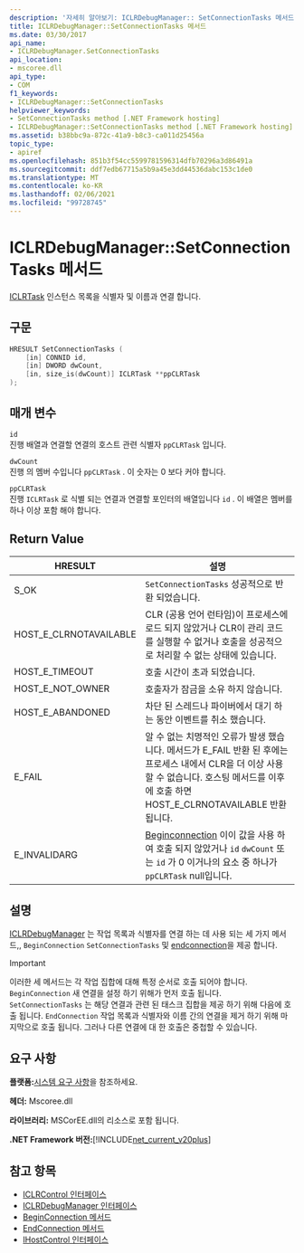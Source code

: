 ```yaml
---
description: '자세히 알아보기: ICLRDebugManager:: SetConnectionTasks 메서드'
title: ICLRDebugManager::SetConnectionTasks 메서드
ms.date: 03/30/2017
api_name:
- ICLRDebugManager.SetConnectionTasks
api_location:
- mscoree.dll
api_type:
- COM
f1_keywords:
- ICLRDebugManager::SetConnectionTasks
helpviewer_keywords:
- SetConnectionTasks method [.NET Framework hosting]
- ICLRDebugManager::SetConnectionTasks method [.NET Framework hosting]
ms.assetid: b38bbc9a-872c-41a9-b8c3-ca011d25456a
topic_type:
- apiref
ms.openlocfilehash: 851b3f54cc5599781596314dfb70296a3d86491a
ms.sourcegitcommit: ddf7edb67715a5b9a45e3dd44536dabc153c1de0
ms.translationtype: MT
ms.contentlocale: ko-KR
ms.lasthandoff: 02/06/2021
ms.locfileid: "99728745"
---
```

# <a name="iclrdebugmanagersetconnectiontasks-method"></a>ICLRDebugManager::SetConnectionTasks 메서드

[ICLRTask](iclrtask-interface.md) 인스턴스 목록을 식별자 및 이름과 연결 합니다.  
  
## <a name="syntax"></a>구문  
  
```cpp  
HRESULT SetConnectionTasks (  
    [in] CONNID id,  
    [in] DWORD dwCount,  
    [in, size_is(dwCount)] ICLRTask **ppCLRTask  
);  
```  
  
## <a name="parameters"></a>매개 변수  

 `id`  
 진행 배열과 연결할 연결의 호스트 관련 식별자 `ppCLRTask` 입니다.  
  
 `dwCount`  
 진행 의 멤버 수입니다 `ppCLRTask` . 이 숫자는 0 보다 커야 합니다.  
  
 `ppCLRTask`  
 진행 `ICLRTask` 로 식별 되는 연결과 연결할 포인터의 배열입니다 `id` . 이 배열은 멤버를 하나 이상 포함 해야 합니다.  
  
## <a name="return-value"></a>Return Value  
  
|HRESULT|설명|  
|-------------|-----------------|  
|S_OK|`SetConnectionTasks` 성공적으로 반환 되었습니다.|  
|HOST_E_CLRNOTAVAILABLE|CLR (공용 언어 런타임)이 프로세스에 로드 되지 않았거나 CLR이 관리 코드를 실행할 수 없거나 호출을 성공적으로 처리할 수 없는 상태에 있습니다.|  
|HOST_E_TIMEOUT|호출 시간이 초과 되었습니다.|  
|HOST_E_NOT_OWNER|호출자가 잠금을 소유 하지 않습니다.|  
|HOST_E_ABANDONED|차단 된 스레드나 파이버에서 대기 하는 동안 이벤트를 취소 했습니다.|  
|E_FAIL|알 수 없는 치명적인 오류가 발생 했습니다. 메서드가 E_FAIL 반환 된 후에는 프로세스 내에서 CLR을 더 이상 사용할 수 없습니다. 호스팅 메서드를 이후에 호출 하면 HOST_E_CLRNOTAVAILABLE 반환 됩니다.|  
|E_INVALIDARG|[Beginconnection](iclrdebugmanager-beginconnection-method.md) 이이 값을 사용 하 여 호출 되지 않았거나 `id` `dwCount` 또는 `id` 가 0 이거나의 요소 중 하나가 `ppCLRTask` null입니다.|  
  
## <a name="remarks"></a>설명  

 [ICLRDebugManager](iclrdebugmanager-interface.md) 는 작업 목록과 식별자를 연결 하는 데 사용 되는 세 가지 메서드,, `BeginConnection` `SetConnectionTasks` 및 [endconnection](iclrdebugmanager-endconnection-method.md)을 제공 합니다.  
  
> [!IMPORTANT]
> 이러한 세 메서드는 각 작업 집합에 대해 특정 순서로 호출 되어야 합니다. `BeginConnection` 새 연결을 설정 하기 위해가 먼저 호출 됩니다. `SetConnectionTasks` 는 해당 연결과 관련 된 태스크 집합을 제공 하기 위해 다음에 호출 됩니다. `EndConnection` 작업 목록과 식별자와 이름 간의 연결을 제거 하기 위해 마지막으로 호출 됩니다. 그러나 다른 연결에 대 한 호출은 중첩할 수 있습니다.  
  
## <a name="requirements"></a>요구 사항  

 **플랫폼:**[시스템 요구 사항](../../get-started/system-requirements.md)을 참조하세요.  
  
 **헤더:** Mscoree.dll  
  
 **라이브러리:** MSCorEE.dll의 리소스로 포함 됩니다.  
  
 **.NET Framework 버전:**[!INCLUDE[net_current_v20plus](../../../../includes/net-current-v20plus-md.md)]  
  
## <a name="see-also"></a>참고 항목

- [ICLRControl 인터페이스](iclrcontrol-interface.md)
- [ICLRDebugManager 인터페이스](iclrdebugmanager-interface.md)
- [BeginConnection 메서드](iclrdebugmanager-beginconnection-method.md)
- [EndConnection 메서드](iclrdebugmanager-endconnection-method.md)
- [IHostControl 인터페이스](ihostcontrol-interface.md)
